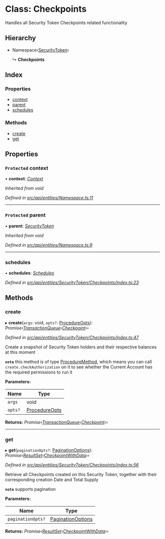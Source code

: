 # Class: Checkpoints

Handles all Security Token Checkpoints related functionality

## Hierarchy

* Namespace‹[SecurityToken](securitytoken.md)›

  ↳ **Checkpoints**

## Index

### Properties

* [context](checkpoints.md#protected-context)
* [parent](checkpoints.md#protected-parent)
* [schedules](checkpoints.md#schedules)

### Methods

* [create](checkpoints.md#create)
* [get](checkpoints.md#get)

## Properties

### `Protected` context

• **context**: *[Context](context.md)*

*Inherited from void*

*Defined in [src/api/entities/Namespace.ts:11](https://github.com/PolymathNetwork/polymesh-sdk/blob/7362b318/src/api/entities/Namespace.ts#L11)*

___

### `Protected` parent

• **parent**: *[SecurityToken](securitytoken.md)*

*Inherited from void*

*Defined in [src/api/entities/Namespace.ts:9](https://github.com/PolymathNetwork/polymesh-sdk/blob/7362b318/src/api/entities/Namespace.ts#L9)*

___

###  schedules

• **schedules**: *[Schedules](schedules.md)*

*Defined in [src/api/entities/SecurityToken/Checkpoints/index.ts:23](https://github.com/PolymathNetwork/polymesh-sdk/blob/7362b318/src/api/entities/SecurityToken/Checkpoints/index.ts#L23)*

## Methods

###  create

▸ **create**(`args`: void, `opts?`: [ProcedureOpts](../interfaces/procedureopts.md)): *Promise‹[TransactionQueue](transactionqueue.md)‹[Checkpoint](checkpoint.md)››*

*Defined in [src/api/entities/SecurityToken/Checkpoints/index.ts:47](https://github.com/PolymathNetwork/polymesh-sdk/blob/7362b318/src/api/entities/SecurityToken/Checkpoints/index.ts#L47)*

Create a snapshot of Security Token holders and their respective balances at this moment

**`note`** this method is of type [ProcedureMethod](../interfaces/proceduremethod.md), which means you can call `create.checkAuthorization`
  on it to see whether the Current Account has the required permissions to run it

**Parameters:**

Name | Type |
------ | ------ |
`args` | void |
`opts?` | [ProcedureOpts](../interfaces/procedureopts.md) |

**Returns:** *Promise‹[TransactionQueue](transactionqueue.md)‹[Checkpoint](checkpoint.md)››*

___

###  get

▸ **get**(`paginationOpts?`: [PaginationOptions](../interfaces/paginationoptions.md)): *Promise‹[ResultSet](../interfaces/resultset.md)‹[CheckpointWithData](../interfaces/checkpointwithdata.md)››*

*Defined in [src/api/entities/SecurityToken/Checkpoints/index.ts:56](https://github.com/PolymathNetwork/polymesh-sdk/blob/7362b318/src/api/entities/SecurityToken/Checkpoints/index.ts#L56)*

Retrieve all Checkpoints created on this Security Token, together with their corresponding creation Date and Total Supply

**`note`** supports pagination

**Parameters:**

Name | Type |
------ | ------ |
`paginationOpts?` | [PaginationOptions](../interfaces/paginationoptions.md) |

**Returns:** *Promise‹[ResultSet](../interfaces/resultset.md)‹[CheckpointWithData](../interfaces/checkpointwithdata.md)››*

